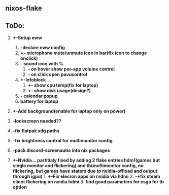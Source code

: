 ## nixos-flake

## ToDo:

1. **+-Setup eww**
    1. **-declare eww config**
    2. **+- microphone mute/unmute icon in bar(fix icon to change onclick)**
    3. **- sound icon with %**
        1. **- on hover show per-app volume control**
        2. **- on click open pavucontrol**
    4. **+-Infoblock**
        1. **+- show cpu temp(fix for laptop)**
        2. **+- show disk usage(design?)**
    5. **- calendar popup**
    6. **battery for laptop**

2. **+-Add background(enable for laptop only on power)**

3. **-lockscreen needed??**

4. **-fix flatpak xdg paths**

5. **-fix brightness control for multimonitor config**

6. **-pack discord-screenautio into nix packages**

999. **+-Nvidia... partitialy fixed by adding 2 flake entries hdm1(games but single monitor and flickering) and tb(multimonitor config, no flickering, but games have staters due to nvidia-offload and output through igpu)**
    1. **+-Fix elecron apps on nvidia via hdmi**
    2. **-+fix steam client flickering on nvidia hdmi**
    3. **find good parameters for csgo for tb option**